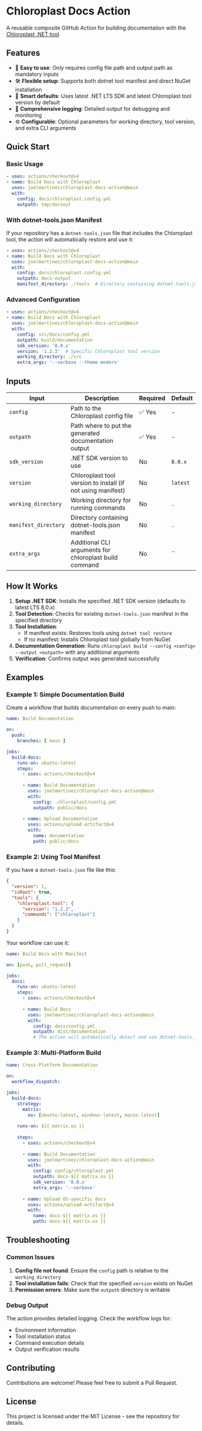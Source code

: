 # Chloroplast Docs Action

A reusable composite GitHub Action for building documentation with the [Chloroplast .NET tool](https://www.nuget.org/packages/Chloroplast.Tool).

## Features

- 🔧 **Easy to use**: Only requires config file path and output path as mandatory inputs
- 🛠️ **Flexible setup**: Supports both dotnet tool manifest and direct NuGet installation
- 🎯 **Smart defaults**: Uses latest .NET LTS SDK and latest Chloroplast tool version by default  
- 📝 **Comprehensive logging**: Detailed output for debugging and monitoring
- ⚙️ **Configurable**: Optional parameters for working directory, tool version, and extra CLI arguments

## Quick Start

### Basic Usage

```yaml
- uses: actions/checkout@v4
- name: Build Docs with Chloroplast
  uses: joelmartinez/chloroplast-docs-action@main
  with:
    config: docs/chloroplast.config.yml 
    outpath: tmp/docsout
```

### With dotnet-tools.json Manifest

If your repository has a `dotnet-tools.json` file that includes the Chloroplast tool, the action will automatically restore and use it:

```yaml
- uses: actions/checkout@v4
- name: Build Docs with Chloroplast
  uses: joelmartinez/chloroplast-docs-action@main
  with:
    config: docs/chloroplast.config.yml
    outpath: docs-output
    manifest_directory: ./tools  # Directory containing dotnet-tools.json
```

### Advanced Configuration

```yaml
- uses: actions/checkout@v4
- name: Build Docs with Chloroplast
  uses: joelmartinez/chloroplast-docs-action@main
  with:
    config: src/docs/config.yml
    outpath: build/documentation
    sdk_version: '8.0.x'
    version: '1.2.3'  # Specific Chloroplast tool version
    working_directory: ./src
    extra_args: '--verbose --theme modern'
```

## Inputs

| Input | Description | Required | Default |
|-------|-------------|----------|---------|
| `config` | Path to the Chloroplast config file | ✅ Yes | - |
| `outpath` | Path where to put the generated documentation output | ✅ Yes | - |
| `sdk_version` | .NET SDK version to use | No | `8.0.x` |
| `version` | Chloroplast tool version to install (if not using manifest) | No | `latest` |
| `working_directory` | Working directory for running commands | No | `.` |
| `manifest_directory` | Directory containing dotnet-tools.json manifest | No | `.` |
| `extra_args` | Additional CLI arguments for chloroplast build command | No | `` |

## How It Works

1. **Setup .NET SDK**: Installs the specified .NET SDK version (defaults to latest LTS 8.0.x)
2. **Tool Detection**: Checks for existing `dotnet-tools.json` manifest in the specified directory
3. **Tool Installation**: 
   - If manifest exists: Restores tools using `dotnet tool restore`
   - If no manifest: Installs Chloroplast tool globally from NuGet
4. **Documentation Generation**: Runs `chloroplast build --config <config> --output <outpath>` with any additional arguments
5. **Verification**: Confirms output was generated successfully

## Examples

### Example 1: Simple Documentation Build

Create a workflow that builds documentation on every push to main:

```yaml
name: Build Documentation

on:
  push:
    branches: [ main ]

jobs:
  build-docs:
    runs-on: ubuntu-latest
    steps:
      - uses: actions/checkout@v4
      
      - name: Build Documentation
        uses: joelmartinez/chloroplast-docs-action@main
        with:
          config: .chloroplast/config.yml
          outpath: public/docs
      
      - name: Upload Documentation
        uses: actions/upload-artifact@v4
        with:
          name: documentation
          path: public/docs
```

### Example 2: Using Tool Manifest

If you have a `dotnet-tools.json` file like this:

```json
{
  "version": 1,
  "isRoot": true,
  "tools": {
    "chloroplast.tool": {
      "version": "1.2.3",
      "commands": ["chloroplast"]
    }
  }
}
```

Your workflow can use it:

```yaml
name: Build Docs with Manifest

on: [push, pull_request]

jobs:
  docs:
    runs-on: ubuntu-latest
    steps:
      - uses: actions/checkout@v4
      
      - name: Build Docs
        uses: joelmartinez/chloroplast-docs-action@main
        with:
          config: docs/config.yml
          outpath: dist/documentation
          # The action will automatically detect and use dotnet-tools.json
```

### Example 3: Multi-Platform Build

```yaml
name: Cross-Platform Documentation

on:
  workflow_dispatch:

jobs:
  build-docs:
    strategy:
      matrix:
        os: [ubuntu-latest, windows-latest, macos-latest]
    
    runs-on: ${{ matrix.os }}
    
    steps:
      - uses: actions/checkout@v4
      
      - name: Build Documentation
        uses: joelmartinez/chloroplast-docs-action@main
        with:
          config: config/chloroplast.yml
          outpath: docs-${{ matrix.os }}
          sdk_version: '8.0.x'
          extra_args: '--verbose'
      
      - name: Upload OS-specific docs
        uses: actions/upload-artifact@v4
        with:
          name: docs-${{ matrix.os }}
          path: docs-${{ matrix.os }}
```

## Troubleshooting

### Common Issues

1. **Config file not found**: Ensure the `config` path is relative to the `working_directory`
2. **Tool installation fails**: Check that the specified `version` exists on NuGet
3. **Permission errors**: Make sure the `outpath` directory is writable

### Debug Output

The action provides detailed logging. Check the workflow logs for:
- Environment information
- Tool installation status  
- Command execution details
- Output verification results

## Contributing

Contributions are welcome! Please feel free to submit a Pull Request.

## License

This project is licensed under the MIT License - see the repository for details.

